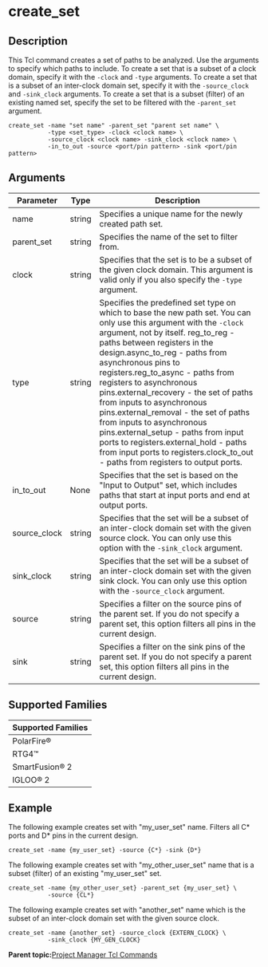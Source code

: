 # create\_set

## Description

This Tcl command creates a set of paths to be analyzed. Use the arguments to specify which paths to include. To create a set that is a subset of a clock domain, specify it with the `-clock` and `-type` arguments. To create a set that is a subset of an inter-clock domain set, specify it with the `-source_clock` and `-sink_clock` arguments. To create a set that is a subset \(filter\) of an existing named set, specify the set to be filtered with the `-parent_set` argument.

```
create_set -name "set name" -parent_set "parent set name" \
           -type <set_type> -clock <clock name> \
           -source_clock <clock name> -sink_clock <clock name> \
           -in_to_out -source <port/pin pattern> -sink <port/pin pattern>
```

## Arguments

|Parameter|Type|Description|
|---------|----|-----------|
|name|string|Specifies a unique name for the newly created path set.|
|parent\_set|string|Specifies the name of the set to filter from.|
|clock|string|Specifies that the set is to be a subset of the given clock domain. This argument is valid only if you also specify the `-type` argument.|
|type|string|Specifies the predefined set type on which to base the new path set. You can only use this argument with the `-clock` argument, not by itself. reg\_to\_reg - paths between registers in the design.async\_to\_reg - paths from asynchronous pins to registers.reg\_to\_async - paths from registers to asynchronous pins.external\_recovery - the set of paths from inputs to asynchronous pins.external\_removal - the set of paths from inputs to asynchronous pins.external\_setup - paths from input ports to registers.external\_hold - paths from input ports to registers.clock\_to\_out - paths from registers to output ports.|
|in\_to\_out|None|Specifies that the set is based on the "Input to Output" set, which includes paths that start at input ports and end at output ports.|
|source\_clock|string|Specifies that the set will be a subset of an inter-clock domain set with the given source clock. You can only use this option with the `-sink_clock` argument.|
|sink\_clock|string|Specifies that the set will be a subset of an inter-clock domain set with the given sink clock. You can only use this option with the `-source_clock` argument.|
|source|string|Specifies a filter on the source pins of the parent set. If you do not specify a parent set, this option filters all pins in the current design.|
|sink|string|Specifies a filter on the sink pins of the parent set. If you do not specify a parent set, this option filters all pins in the current design.|

## Supported Families

|Supported Families|
|------------------|
|PolarFire®|
|RTG4™|
|SmartFusion® 2|
|IGLOO® 2|

## Example

The following example creates set with "my\_user\_set" name. Filters all C\* ports and D\* pins in the current design.

```
create_set -name {my_user_set} -source {C*} -sink {D*}
```

The following example creates set with "my\_other\_user\_set" name that is a subset \(filter\) of an existing "my\_user\_set" set.

```
create_set -name {my_other_user_set} -parent_set {my_user_set} \
           -source {CL*}
```

The following example creates set with "another\_set" name which is the subset of an inter-clock domain set with the given source clock.

```
create_set -name {another_set} -source_clock {EXTERN_CLOCK} \
           -sink_clock {MY_GEN_CLOCK}
```

**Parent topic:**[Project Manager Tcl Commands](GUID-CE445F8D-419D-434B-9288-A0005F280E89.md)

